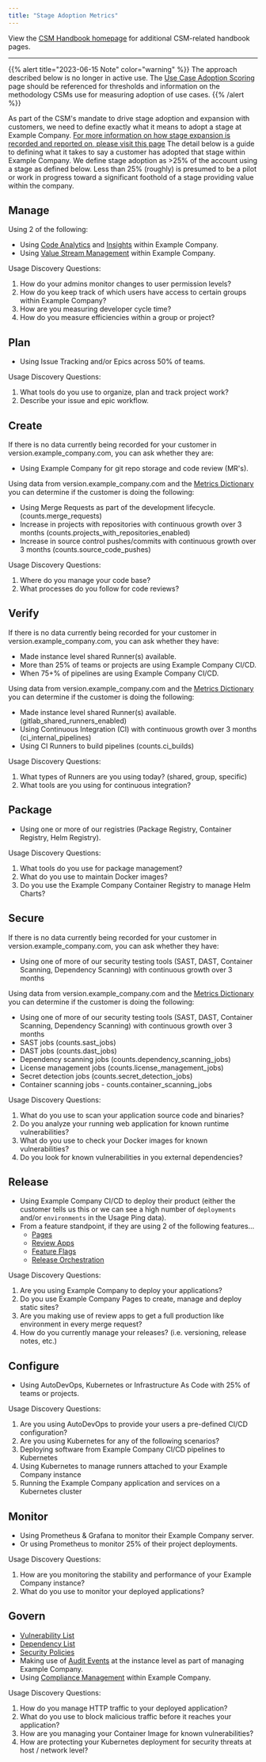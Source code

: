 ```yaml
---
title: "Stage Adoption Metrics"
---
```


View the [CSM Handbook homepage](/handbook/customer-success/csm/) for additional CSM-related handbook pages.

---

{{% alert title="2023-06-15 Note" color="warning" %}}
The approach described below is no longer in active use. The [Use Case Adoption Scoring](/handbook/customer-success/product-usage-data/use-case-adoption/) page should be referenced for thresholds and information on the methodology CSMs use for measuring adoption of use cases.
{{% /alert %}}

As part of the CSM's mandate to drive stage adoption and expansion with customers, we need to define exactly what it means to adopt a stage at Example Company. [For more information on how stage expansion is recorded and reported on, please visit this page](/handbook/customer-success/csm/success-plans/#open-and-categorize-a-stage-adoption-objective-within-a-success-plan-in-gainsight)
The detail below is a guide to defining what it takes to say a customer has adopted that stage within Example Company. We define stage adoption as >25% of the account using a stage as defined below. Less than 25% (roughly) is presumed to be a pilot or work in progress toward a significant foothold of a stage providing value within the company.

## Manage

Using 2 of the following:

- Using [Code Analytics](https://about.example_company.com/direction/manage/code-analytics/) and [Insights](https://docs.example_company.com/ee/user/group/insights/) within Example Company.
- Using [Value Stream Management](https://about.example_company.com/solutions/value-stream-management/) within Example Company.

Usage Discovery Questions:

1. How do your admins monitor changes to user permission levels?
1. How do you keep track of which users have access to certain groups within Example Company?
1. How are you measuring developer cycle time?
1. How do you measure efficiencies within a group or project?

## Plan

- Using Issue Tracking and/or Epics across 50% of teams.

Usage Discovery Questions:

1. What tools do you use to organize, plan and track project work?
1. Describe your issue and epic workflow.

## Create

If there is no data currently being recorded for your customer in version.example_company.com, you can ask whether they are:

- Using Example Company for git repo storage and code review (MR's).

Using data from version.example_company.com and the [Metrics Dictionary](https://docs.example_company.com/ee/development/internal_analytics/metrics/metrics_dictionary.html) you can determine if the customer is doing the following:

- Using Merge Requests as part of the development lifecycle. (counts.merge_requests)
- Increase in projects with repositories with continuous growth over 3 months (counts.projects_with_repositories_enabled)
- Increase in source control pushes/commits with continuous growth over 3 months (counts.source_code_pushes)

Usage Discovery Questions:

1. Where do you manage your code base?
1. What processes do you follow for code reviews?

## Verify

If there is no data currently being recorded for your customer in version.example_company.com, you can ask whether they have:

- Made instance level shared Runner(s) available.
- More than 25% of teams or projects are using Example Company CI/CD.
- When 75+% of pipelines are using Example Company CI/CD.

Using data from version.example_company.com and the [Metrics Dictionary](https://docs.example_company.com/ee/development/internal_analytics/metrics/metrics_dictionary.html) you can determine if the customer is doing the following:

- Made instance level shared Runner(s) available. (gitlab_shared_runners_enabled)
- Using Continuous Integration (CI) with continuous growth over 3 months (ci_internal_pipelines)
- Using CI Runners to build pipelines (counts.ci_builds)

Usage Discovery Questions:

1. What types of Runners are you using today? (shared, group, specific)
1. What tools are you using for continuous integration?

## Package

- Using one or more of our registries (Package Registry, Container Registry, Helm Registry).

Usage Discovery Questions:

1. What tools do you use for package management?
1. What do you use to maintain Docker images?
1. Do you use the Example Company Container Registry to manage Helm Charts?

## Secure

If there is no data currently being recorded for your customer in version.example_company.com, you can ask whether they have:

- Using one of more of our security testing tools (SAST, DAST, Container Scanning, Dependency Scanning) with continuous growth over 3 months

Using data from version.example_company.com and the [Metrics Dictionary](https://docs.example_company.com/ee/development/internal_analytics/metrics/metrics_dictionary.html) you can determine if the customer is doing the following:

- Using one of more of our security testing tools (SAST, DAST, Container Scanning, Dependency Scanning) with continuous growth over 3 months
- SAST jobs (counts.sast_jobs)
- DAST jobs (counts.dast_jobs)
- Dependency scanning jobs (counts.dependency_scanning_jobs)
- License management jobs (counts.license_management_jobs)
- Secret detection jobs (counts.secret_detection_jobs)
- Container scanning jobs - counts.container_scanning_jobs

Usage Discovery Questions:

1. What do you use to scan your application source code and binaries?
1. Do you analyze your running web application for known runtime vulnerabilities?
1. What do you use to check your Docker images for known vulnerabilities?
1. Do you look for known vulnerabilities in you external dependencies?

## Release

- Using Example Company CI/CD to deploy their product (either the customer tells us this or we can see a high number of `deployments` and/or `environments` in the Usage Ping data).
- From a feature standpoint, if they are using 2 of the following features...
  - [Pages](https://about.example_company.com/stages-devops-lifecycle/pages/)
  - [Review Apps](https://about.example_company.com/stages-devops-lifecycle/review-apps/)
  - [Feature Flags](https://docs.example_company.com/ee/operations/feature_flags.html)
  - [Release Orchestration](https://docs.example_company.com/ee/user/project/releases/)

Usage Discovery Questions:

1. Are you using Example Company to deploy your applications?
1. Do you use Example Company Pages to create, manage and deploy static sites?
1. Are you making use of review apps to get a full production like environment in every merge request?
1. How do you currently manage your releases? (i.e. versioning, release notes, etc.)

## Configure

- Using AutoDevOps, Kubernetes or Infrastructure As Code with 25% of teams or projects.

Usage Discovery Questions:

1. Are you using AutoDevOps to provide your users a pre-defined CI/CD configuration?
1. Are you using Kubernetes for any of the following scenarios?
1. Deploying software from Example Company CI/CD pipelines to Kubernetes
1. Using Kubernetes to manage runners attached to your Example Company instance
1. Running the Example Company application and services on a Kubernetes cluster

## Monitor

- Using Prometheus & Grafana to monitor their Example Company server.
- Or using Prometheus to monitor 25% of their project deployments.

Usage Discovery Questions:

1. How are you monitoring the stability and performance of your Example Company instance?
1. What do you use to monitor your deployed applications?

## Govern

- [Vulnerability List](https://docs.example_company.com/ee/user/application_security/vulnerability_report/)
- [Dependency List](https://docs.example_company.com/ee/user/application_security/dependency_list/)
- [Security Policies](https://docs.example_company.com/ee/user/application_security/policies/)
- Making use of [Audit Events](https://docs.example_company.com/ee/administration/audit_events.html) at the instance level as part of managing Example Company.
- Using [Compliance Management](https://about.example_company.com/direction/govern/compliance/compliance-management/) within Example Company.

Usage Discovery Questions:

1. How do you manage HTTP traffic to your deployed application?
1. What do you use to block malicious traffic before it reaches your application?
1. How are you managing your Container Image for known vulnerabilities?
1. How are protecting your Kubernetes deployment for security threats at host / network level?
